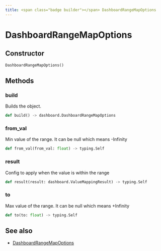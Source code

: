 ```yaml
---
title: <span class="badge builder"></span> DashboardRangeMapOptions
---
```

# <span class="badge builder"></span> DashboardRangeMapOptions

## Constructor

```python
DashboardRangeMapOptions()
```
## Methods

### <span class="badge object-method"></span> build

Builds the object.

```python
def build() -> dashboard.DashboardRangeMapOptions
```

### <span class="badge object-method"></span> from_val

Min value of the range. It can be null which means -Infinity

```python
def from_val(from_val: float) -> typing.Self
```

### <span class="badge object-method"></span> result

Config to apply when the value is within the range

```python
def result(result: dashboard.ValueMappingResult) -> typing.Self
```

### <span class="badge object-method"></span> to

Max value of the range. It can be null which means +Infinity

```python
def to(to: float) -> typing.Self
```

## See also

 * <span class="badge object-type-class"></span> [DashboardRangeMapOptions](./object-DashboardRangeMapOptions.md)
